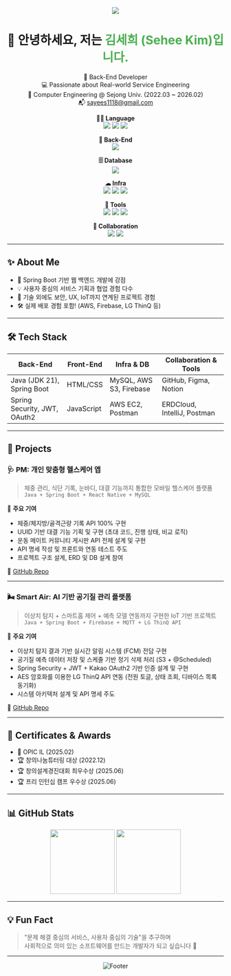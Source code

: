 <div align="center">
<img src="https://capsule-render.vercel.app/api?type=waving&color=gradient&height=260&text=saeeyes's%20GitHub%20%7C%20Back-End%20Developer&fontSize=32&fontAlign=50" />

<h1>👋 안녕하세요, 저는 <span style="color:#4CAF50">김세희 (Sehee Kim)입니다.</span></h1>

<p>
  🌱 Back-End Developer <br>
  💻 Passionate about Real-world Service Engineering <br>
  📍 Computer Engineering @ Sejong Univ. (2022.03 ~ 2026.02) <br>
  📬 <a href="mailto:sayees1118@gmail.com">sayees1118@gmail.com</a>
</p>
<!-- Badges: Categorized Tech Stack -->
<p align="center">

  <!-- Language -->
  <strong>🧑‍💻 Language</strong><br>
  <img src="https://img.shields.io/badge/Java-007396?style=flat&logo=java&logoColor=white"/>
  <img src="https://img.shields.io/badge/C-00599C?style=flat&logo=c&logoColor=white"/>
  <img src="https://img.shields.io/badge/Python-3776AB?style=flat&logo=python&logoColor=white"/>
  <br>

  <!-- Back-End -->
  <strong>🔧 Back-End</strong><br>
  <img src="https://img.shields.io/badge/Spring Boot-6DB33F?style=flat&logo=springboot&logoColor=white"/>
  <br>

  <!-- Database -->
  <strong>🗄 Database</strong><br>
  <img src="https://img.shields.io/badge/MySQL-4479A1?style=flat&logo=mysql&logoColor=white"/>
  <br>

  <!-- Infra -->
  <strong>☁ Infra</strong><br>
  <img src="https://img.shields.io/badge/AWS EC2-FF9900?style=flat&logo=amazon-aws&logoColor=white"/>
  <img src="https://img.shields.io/badge/AWS S3-569A31?style=flat&logo=amazon-aws&logoColor=white"/>
  <img src="https://img.shields.io/badge/Firebase-FFCA28?style=flat&logo=firebase&logoColor=black"/>
  <br>

  <!-- Tools -->
  <strong>🧪 Tools</strong><br>
  <img src="https://img.shields.io/badge/Postman-FF6C37?style=flat&logo=postman&logoColor=white"/>
  <img src="https://img.shields.io/badge/IntelliJ IDEA-000000?style=flat&logo=intellijidea&logoColor=white"/>
  <img src="https://img.shields.io/badge/GitHub-181717?style=flat&logo=github&logoColor=white"/>
  <br>

  <!-- Collaboration -->
  <strong>🤝 Collaboration</strong><br>
  <img src="https://img.shields.io/badge/Figma-F24E1E?style=flat&logo=figma&logoColor=white"/>
  <img src="https://img.shields.io/badge/Notion-000000?style=flat&logo=notion&logoColor=white"/>
</p>
</div>

---

## ✨ About Me

- 🌿 Spring Boot 기반 웹 백엔드 개발에 강점
- 💡 사용자 중심의 서비스 기획과 협업 경험 다수
- 🧠 기술 외에도 보안, UX, IoT까지 연계된 프로젝트 경험
- 🛠 실제 배포 경험 포함! (AWS, Firebase, LG ThinQ 등)

---

## 🛠 Tech Stack

| Back-End                          | Front-End     | Infra & DB                     | Collaboration & Tools      |
|----------------------------------|---------------|--------------------------------|-----------------------------|
| Java (JDK 21), Spring Boot       | HTML/CSS      | MySQL, AWS S3, Firebase        | GitHub, Figma, Notion       |
| Spring Security, JWT, OAuth2     | JavaScript    | AWS EC2, Postman               | ERDCloud, IntelliJ, Postman |

---

## 📂 Projects

### 🩺 PM: 개인 맞춤형 헬스케어 앱
> 체중 관리, 식단 기록, 눈바디, 대결 기능까지 통합한 모바일 헬스케어 플랫폼  
> `Java + Spring Boot + React Native + MySQL`

📌 **주요 기여**
- 체중/체지방/골격근량 기록 API 100% 구현
- UUID 기반 대결 기능 기획 및 구현 (초대 코드, 진행 상태, 비교 로직)
- 운동 메이트 커뮤니티 게시판 API 전체 설계 및 구현
- API 명세 작성 및 프론트와 연동 테스트 주도
- 프로젝트 구조 설계, ERD 및 DB 설계 참여

🔗 [GitHub Repo](https://github.com/Personal-Manager-Web/PM-back)

---

### 🌬️ Smart Air: AI 기반 공기질 관리 플랫폼
> 이상치 탐지 + 스마트홈 제어 + 예측 모델 연동까지 구현한 IoT 기반 프로젝트  
> `Java + Spring Boot + Firebase + MQTT + LG ThinQ API`

📌 **주요 기여**
- 이상치 탐지 결과 기반 실시간 알림 시스템 (FCM) 전담 구현
- 공기질 예측 데이터 저장 및 스케줄 기반 정기 삭제 처리 (S3 + @Scheduled)
- Spring Security + JWT + Kakao OAuth2 기반 인증 설계 및 구현
- AES 암호화를 이용한 LG ThinQ API 연동 (전원 토글, 상태 조회, 디바이스 목록 동기화)
- 시스템 아키텍처 설계 및 API 명세 주도

🔗 [GitHub Repo](https://github.com/Smart-Air-App/BE)

---

## 🪪 Certificates & Awards

- 📜 OPIC IL (2025.02)
- 🏆 창의나눔튜터링 대상 (2022.12)
- 🏆 창의설계경진대회 최우수상 (2025.06)
- 🏆 프리 인턴십 캠프 우수상 (2025.06)

---

## 📊 GitHub Stats

<p align="center">
  <img src="https://github-readme-stats.vercel.app/api?username=saeeyes&show_icons=true&theme=tokyonight&cache_seconds=10" height="150" />
  <img src="https://github-readme-stats.vercel.app/api/top-langs/?username=saeeyes&layout=compact&theme=radical&langs_count=6&cache_seconds=10" height="150" />
</p>

---

## 💡 Fun Fact

> "문제 해결 중심의 서비스, 사용자 중심의 기술"을 추구하며  
> 사회적으로 의미 있는 소프트웨어를 만드는 개발자가 되고 싶습니다 🙌

---

<div align="center">

![Footer](https://capsule-render.vercel.app/api?type=waving&color=gradient&height=100&section=footer)

</div>
